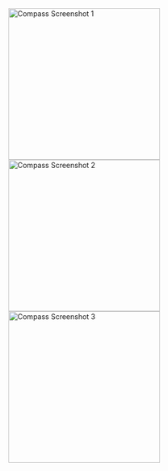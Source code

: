 <img src="https://github.com/user-attachments/assets/63934744-9826-4aad-96f7-e7a9bc93d772" alt="Compass Screenshot 1" width="300"/>
<img src="https://github.com/user-attachments/assets/a1f6b8a4-1c3f-4a2c-ba9f-46508370907a" alt="Compass Screenshot 2" width="300"/>
<img src="https://github.com/user-attachments/assets/95fb7f7e-d7f5-4fcc-9832-7f34e9ca85ee" alt="Compass Screenshot 3" width="300"/>


